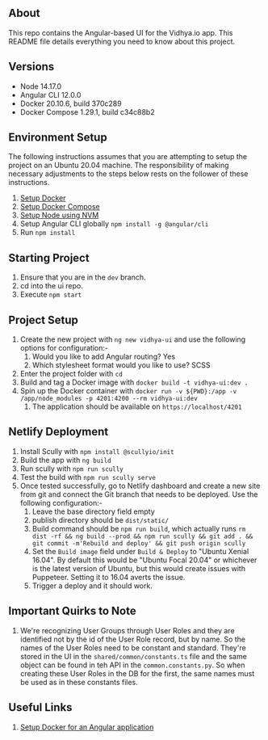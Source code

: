 ## About

This repo contains the Angular-based UI for the Vidhya.io app. This README file details everything you need to know about this project.

## Versions

- Node 14.17.0
- Angular CLI 12.0.0
- Docker 20.10.6, build 370c289
- Docker Compose 1.29.1, build c34c88b2

## Environment Setup

The following instructions assumes that you are attempting to setup the project on an Ubuntu 20.04 machine. The responsibility of making necessary adjustments to the steps below rests on the follower of these instructions.

1. [Setup Docker](https://docs.docker.com/engine/install/ubuntu/#install-using-the-repository)
2. [Setup Docker Compose](https://docs.docker.com/compose/install/)
3. [Setup Node using NVM](https://stackabuse.com/using-nvm-to-install-node/)
4. Setup Angular CLI globally `npm install -g @angular/cli`
5. Run `npm install`

## Starting Project

1. Ensure that you are in the `dev` branch.
2. cd into the ui repo.
3. Execute `npm start`

## Project Setup

1. Create the new project with `ng new vidhya-ui` and use the following options for configuration:-
   1. Would you like to add Angular routing? Yes
   2. Which stylesheet format would you like to use? SCSS
2. Enter the project folder with `cd`
3. Build and tag a Docker image with `docker build -t vidhya-ui:dev .`
4. Spin up the Docker container with `docker run -v ${PWD}:/app -v /app/node_modules -p 4201:4200 --rm vidhya-ui:dev`
   1. The application should be available on `https://localhost/4201`

## Netlify Deployment

1. Install Scully with `npm install @scullyio/init`
2. Build the app with `ng build`
3. Run scully with `npm run scully`
4. Test the build with `npm run scully serve`
5. Once tested successfully, go to Netlify dashboard and create a new site from git and connect the Git branch that needs to be deployed. Use the following configuration:-
   1. Leave the base directory field empty
   2. publish directory should be `dist/static/`
   3. Build command should be `npm run build`, which actually runs `rm dist -rf && ng build --prod && npm run scully && git add . && git commit -m'Rebuild and deploy' && git push origin scully`
   4. Set the `Build image` field under `Build & Deploy` to "Ubuntu Xenial 16.04". By default this would be "Ubuntu Focal 20.04" or whichever is the latest version of Ubuntu, but this would create issues with Puppeteer. Setting it to 16.04 averts the issue.
   5. Trigger a deploy and it should work.

## Important Quirks to Note

1. We're recognizing User Groups through User Roles and they are identified not by the id of the User Role record, but by name. So the names of the User Roles need to be constant and standard. They're stored in the UI in the `shared/common/constants.ts` file and the same object can be found in teh API in the `common.constants.py`. So when creating these User Roles in the DB for the first, the same names must be used as in these constants files.

## Useful Links

1. [Setup Docker for an Angular application](https://mherman.org/blog/dockerizing-an-angular-app/)


